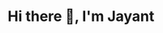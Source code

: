 # Hi there 👋, I'm Jayant



<!--
## Data Enthusiast
**Jayant-Projects/Jayant-Projects** is a ✨ _special_ ✨ repository because its `README.md` (this file) appears on your GitHub profile.

Here are some ideas to get you started:

- 🔭 I’m currently working on ...
- 🌱 I’m currently learning Power BI, Excel, My SQL, Python
- 👯 I’m looking to collaborate on ...
- 🤔 I’m looking for help with ...
- 💬 Ask me about ...
- 📫 How to reach me: analytics.jayant@gmail.com
- 😄 Pronouns: ...
- ⚡ Fun fact: A mechanical engineer & Defence Aspirant turned into an IT Professional
-->
